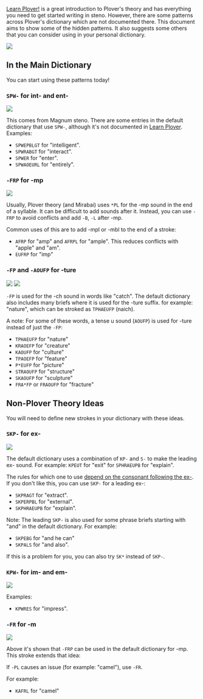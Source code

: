 [Learn Plover!](https://sites.google.com/site/ploverdoc/home) is a great introduction to Plover's theory and has everything you need to get started writing in steno. However, there are some patterns across Plover's dictionary which are not documented there. This document aims to show some of the hidden patterns. It also suggests some others that you can consider using in your personal dictionary.

<img src="http://qwertysteno.com/Images/steno-keyboard1.gif">

## In the Main Dictionary

You can start using these patterns today!

### `SPW-` for int- and ent-

<img src="https://images.discordapp.net/eyJ1cmwiOiJodHRwczovL2Rpc2NvcmQuc3RvcmFnZS5nb29nbGVhcGlzLmNvbS9hdHRhY2htZW50cy8xMzY5NTM3MzU0MjY0NzM5ODQvMzE1OTMxNDg1MzU2MTYzMDg0L1NQVy0ucG5nIn0.PmMTgOlKRGBqsKjRfj79wRGZ2FU">

This comes from Magnum steno. There are some entries in the default dictionary that use `SPW-`, although it's not documented in [Learn Plover]. Examples:

  [Learn Plover]: https://sites.google.com/site/ploverdoc/home

* `SPWEPBLGT` for "intelligent".
* `SPWRABGT` for "interact".
* `SPWER` for "enter".
* `SPWAOEURL` for "entirely".

### `-FRP` for -mp
<img src="https://images.discordapp.net/eyJ1cmwiOiJodHRwczovL2Rpc2NvcmQuc3RvcmFnZS5nb29nbGVhcGlzLmNvbS9hdHRhY2htZW50cy8xMzY5NTM4MDk0MDk4MDIyNDAvMzE1OTMyODQwMDc4NjA2MzM3Ly1GUlAucG5nIn0.7yN5cWWjUUj214MTDMRoactcKGY">

Usually, Plover theory (and Mirabai) uses `*PL` for the -mp sound in the end of a syllable. It can be difficult to add sounds after it. Instead, you can use `-FRP` to avoid conflicts and add `-B`, `-L` after -mp.

Common uses of this are to add -mpl or -mbl to the end of a stroke:

* `AFRP` for "amp" and `AFRPL` for "ample". This reduces conflicts with "apple" and "am".
* `EUFRP` for "imp"

### `-FP` and `-AOUFP` for -ture
<img src="https://images.discordapp.net/.eJwNxEsOhCAMANC7sB_K11APMGuvQJCgiVpC68p495m3eI-6x6FmtYl0ngHWnQuNVbPQyK3qRtSOmvvOutAJWSSX7ayXMFg_YfTJYDCYjHPBgLcR_T-LwaYUcXLw-S66X029P3evIJM.quQ3BjFFrW-Wn79vtoHMSe2U594">

<img src="https://images.discordapp.net/eyJ1cmwiOiJodHRwczovL2Rpc2NvcmQuc3RvcmFnZS5nb29nbGVhcGlzLmNvbS9hdHRhY2htZW50cy8zMTU5MzQwNjAxNTUzNzE1MjEvMzE1OTM0NTY0MTE3OTA1NDEwL0FPLVVGUC5wbmcifQ.eOkuTdrVDh49idcRD_ztb5ZBN3c">

`-FP` is used for the -ch sound in words like "catch". The default dictionary also includes many briefs where it is used for the -ture suffix. for example: "nature", which can be stroked as `TPHAEUFP` (naich).

A note: For some of these words, a tense u sound (`AOUFP`) is used for -ture instead of just the `-FP`:

* `TPHAEUFP` for "nature"
* `KRAOEFP` for "creature"
* `KAOUFP` for "culture"
* `TPAOEFP` for "feature"
* `P*EUFP` for "picture"
* `STRAOUFP` for "structure"
* `SKAOUFP` for "sculpture"
* `FRA*FP` or `FRAOUFP` for "fracture"

## Non-Plover Theory Ideas

You will need to define new strokes in your dictionary with these ideas.

### `SKP-` for ex-
<img src="https://images.discordapp.net/eyJ1cmwiOiJodHRwczovL2Rpc2NvcmQuc3RvcmFnZS5nb29nbGVhcGlzLmNvbS9hdHRhY2htZW50cy8xMzY5NTM4MDk0MDk4MDIyNDAvMzE1OTMzNjAwMzUwNjAxMjM3L1NLUC0ucG5nIn0.XnB7R4DxhVOeSpgr6mNIje2YCdE">

The default dictionary uses a combination of `KP-` and `S-` to make the leading ex- sound. For example: `KPEUT` for "exit" for `SPHRAEUPB` for "explain". 

The rules for which one to use [depend on the consonant following the ex-](https://www.dropbox.com/s/fa7fch2eocubrde/Philadelphia%20Clinic.pdf?dl=0). If you don't like this, you can use `SKP-` for a leading ex-:

* `SKPRAGT` for "extract".
* `SKPERPBL` for "external".
* `SKPHRAEUPB` for "explain".

Note: The leading `SKP-` is also used for some phrase briefs starting with "and" in the default dictionary. 
For example:

* `SKPEBG` for "and he can"
* `SKPALS` for "and also". 

If this is a problem for you, you can also try `SK*` instead of `SKP-`.

### `KPW-` for im- and em-
<img src="https://images.discordapp.net/eyJ1cmwiOiJodHRwczovL2Rpc2NvcmQuc3RvcmFnZS5nb29nbGVhcGlzLmNvbS9hdHRhY2htZW50cy8xMzY5NTM4MDk0MDk4MDIyNDAvMzE1OTMzODA5ODQzMzcyMDMzL0tQVy0ucG5nIn0.V7JbEqDmCU4LLvjgKmaQG351A7s">

Examples:

* `KPWRES` for "impress".

### `-FR` for -m
<img src="https://images.discordapp.net/.eJwtyEEOhCAMAMC_cF_aikj0AfsAf0CAoIlaQuvJ7N_34hznMXc_zGI21SYLQN4lcc9WlHusxVbmepTYdrGJT4iqMW1nuVTAkZ_diBOS9y6QH-gtmhAdIoZhDvD5rrZd1fz-dDIgcg.eRrlLVQMtQVEDI0MRpiLtfXMmMc">

Above it's shown that `-FRP` can be used in the default dictionary for -mp. This stroke extends that idea:
 
If `-PL` causes an issue (for example: "camel"), use `-FR`.

For example:

* `KAFRL` for "camel"